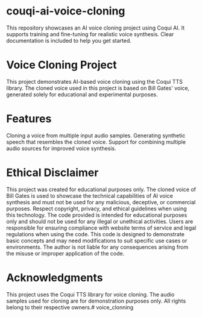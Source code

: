 # couqi-ai-voice-cloning
This repository showcases an AI voice cloning project using Coqui AI. It supports training and fine-tuning for realistic voice synthesis. Clear documentation is included to help you get started.

# Voice Cloning Project
This project demonstrates AI-based voice cloning using the Coqui TTS library. The cloned voice used in this project is based on Bill Gates' voice, generated solely for educational and experimental purposes.

# Features
Cloning a voice from multiple input audio samples.
Generating synthetic speech that resembles the cloned voice.
Support for combining multiple audio sources for improved voice synthesis.

# Ethical Disclaimer
This project was created for educational purposes only. The cloned voice of Bill Gates is used to showcase the technical capabilities of AI voice synthesis and must not be used for any malicious, deceptive, or commercial purposes. Respect copyright, privacy, and ethical guidelines when using this technology.
The code provided is intended for educational purposes only and should not be used for any illegal or unethical activities. Users are responsible for ensuring compliance with website terms of service and legal regulations when using the code. This code is designed to demonstrate basic concepts and may need modifications to suit specific use cases or environments. The author is not liable for any consequences arising from the misuse or improper application of the code.

# Acknowledgments
This project uses the Coqui TTS library for voice cloning.
The audio samples used for cloning are for demonstration purposes only. All rights belong to their respective owners.#   v o i c e _ c l o n n i n g  
 
